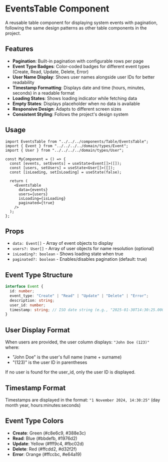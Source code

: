 # EventsTable Component

A reusable table component for displaying system events with pagination, following the same design patterns as other table components in the project.

## Features

- **Pagination**: Built-in pagination with configurable rows per page
- **Event Type Badges**: Color-coded badges for different event types (Create, Read, Update, Delete, Error)
- **User Name Display**: Shows user names alongside user IDs for better readability
- **Timestamp Formatting**: Displays date and time (hours, minutes, seconds) in a readable format
- **Loading States**: Shows loading indicator while fetching data
- **Empty States**: Displays placeholder when no data is available
- **Responsive Design**: Adapts to different screen sizes
- **Consistent Styling**: Follows the project's design system

## Usage

```tsx
import EventsTable from "../../../components/Table/EventsTable";
import { Event } from "../../../../domain/types/Event";
import { User } from "../../../../domain/types/User";

const MyComponent = () => {
  const [events, setEvents] = useState<Event[]>([]);
  const [users, setUsers] = useState<User[]>([]);
  const [isLoading, setIsLoading] = useState(false);

  return (
    <EventsTable
      data={events}
      users={users}
      isLoading={isLoading}
      paginated={true}
    />
  );
};
```

## Props

- `data: Event[]` - Array of event objects to display
- `users?: User[]` - Array of user objects for name resolution (optional)
- `isLoading?: boolean` - Shows loading state when true
- `paginated?: boolean` - Enables/disables pagination (default: true)

## Event Type Structure

```typescript
interface Event {
  id: number;
  event_type: "Create" | "Read" | "Update" | "Delete" | "Error";
  description: string;
  user_id: number;
  timestamp: string; // ISO date string (e.g., "2025-01-30T14:30:25.000Z")
}
```

## User Display Format

When users are provided, the user column displays: `"John Doe (123)"` where:

- "John Doe" is the user's full name (name + surname)
- "(123)" is the user ID in parentheses

If no user is found for the user_id, only the user ID is displayed.

## Timestamp Format

Timestamps are displayed in the format: `"1 November 2024, 14:30:25"` (day month year, hours:minutes:seconds)

## Event Type Colors

- **Create**: Green (#c8e6c9, #388e3c)
- **Read**: Blue (#bbdefb, #1976d2)
- **Update**: Yellow (#fff9c4, #fbc02d)
- **Delete**: Red (#ffcdd2, #d32f2f)
- **Error**: Orange (#ffccbc, #e64a19)
